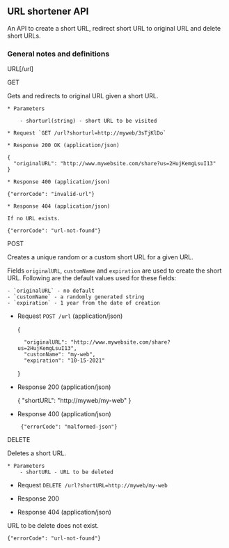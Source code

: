 ## URL shortener API

An API to create a short URL, redirect short URL to original URL and delete short URLs.

### General notes and definitions

URL[/url]

GET

Gets and redirects to original URL given a short URL.

	* Parameters

		- shorturl(string) - short URL to be visited

	* Request `GET /url?shorturl=http://myweb/3sTjKlDo`

	* Response 200 OK (application/json)

	{
	  "originalURL": "http://www.mywebsite.com/share?us=2HujKemgLsuI13"
	}
	
	* Response 400 (application/json)

	{"errorCode": "invalid-url"}

	* Response 404 (application/json)

	If no URL exists.

	{"errorCode": "url-not-found"}


POST

Creates a unique random or a custom short URL for a given URL.

Fields `originalURL`, `customName` and `expiration` are used to create the short URL. Following are the default values used for these fields:

	- `originalURL` - no default
	- `customName` - a randomly generated string
	- `expiration` - 1 year from the date of creation

* Request `POST /url` (application/json)

	 {

	    "originalURL": "http://www.mywebsite.com/share?us=2HujKemgLsuI13",
	    "custonName": "my-web",
	    "expiration": "10-15-2021"

	 }

	

* Response 200 (application/json)

	{
		"shortURL": "http://myweb/my-web"
	}	


* Response 400 (application/json)

       {"errorCode": "malformed-json"}

DELETE

Deletes a short URL.

	* Parameters
		- shortURL - URL to be deleted

* Request `DELETE /url?shortURL=http://myweb/my-web`

* Response 200

* Response 404 (application/json)

URL to be delete does not exist.

	{"errorCode": "url-not-found"}		

   
	
		



